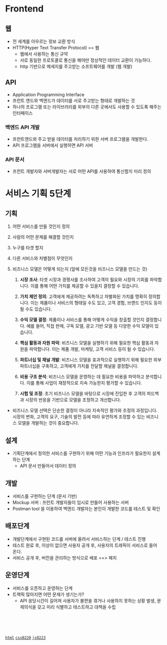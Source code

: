 # Frontend

## 웹
- 전 세계를 아우르는 정보 교환 방식
- HTTP(Hyper Text Transfer Protocol) == 웹
    - 웹에서 사용하는 통신 규약
    - 서로 동일한 프로토콜로 통신을 해야만 정상적인 데이터 교환이 가능하다.
    - http 기반으로 메세지를 주고받는 소프트웨어를 개발 (웹 개발)

## API
- Application Programming Interface
- 프런트 엔드와 백엔드가 데이터를 서로 주고받는 형태로 개발하는 것
- 하나의 프로그램 또는 라이브러리를 외부의 다른 곳에서도 사용할 수 있도록 해주는 인터페이스

### 백엔드 API 개발
- 프런트엔드와 주고 받을 데이터를 처리하기 위한 서버 프로그램을 개발한다.
- API 프로그램을 서버에서 실행하면 API 서버

### API 문서
- 프런트 개발자와 서버개발자는 서로 어떤 API를 사용하여 통신할지 미리 정의


# 서비스 기획 5단계

## 기획
1. 어떤 서비스를 만들 것인지 정의
2. 사람의 어떤 문제를 해결할 것인지
3. 누구를 타겟 할지
4. 다른 서비스와 차별점이 무엇인지
5. 비즈니스 모델은 어떻게 되는지 (앞에 모든것을 비즈니스 모델을 만드는 것)

   1. **시장 조사**: 타겟 시장과 경쟁사를 조사하여 고객의 필요와 시장의 기회를 파악합니다. 이를 통해 어떤 가치를 제공할 수 있을지 결정할 수 있습니다.

   2. **가치 제안 정의**: 고객에게 제공하려는 독특하고 차별화된 가치를 명확히 정의합니다. 이는 제품이나 서비스의 형태일 수도 있고, 고객 경험, 브랜드 인지도 등이 될 수도 있습니다.

   3. **수익 모델 결정**: 제품이나 서비스를 통해 어떻게 수익을 창출할 것인지 결정합니다. 예를 들어, 직접 판매, 구독 모델, 광고 기반 모델 등 다양한 수익 모델이 있습니다.

   4. **핵심 활동과 자원 파악**: 비즈니스 모델을 실행하기 위해 필요한 핵심 활동과 자원을 파악합니다. 이는 제품 개발, 마케팅, 고객 서비스 등이 될 수 있습니다.

   5. **파트너십 및 채널 개발**: 비즈니스 모델을 효과적으로 실행하기 위해 필요한 외부 파트너십을 구축하고, 고객에게 가치를 전달할 채널을 결정합니다.

   6. **비용 구조 분석**: 비즈니스 모델을 운영하는 데 필요한 비용을 파악하고 분석합니다. 이를 통해 사업이 재정적으로 지속 가능한지 평가할 수 있습니다.

   7. **시험 및 조정**: 초기 비즈니스 모델을 바탕으로 시장에 진입한 후 고객의 피드백과 시장의 반응을 기반으로 모델을 조정하고 개선합니다.

- 비즈니스 모델 선택은 단순한 결정이 아니라 지속적인 평가와 조정의 과정입니다. 시장의 변화, 고객의 요구, 기술의 발전 등에 따라 유연하게 조정할 수 있는 비즈니스 모델을 개발하는 것이 중요합니다.

## 설계
- 기획단계에서 정의한 서비스를 구현하기 위해 어떤 기능과 인프라가 필요한지 설계하는 단계
  - API 문서 만들어서 데이터 정의


## 개발
- 서비스를 구현하는 단계 (문서 기반)
- Mockup 서버 : 프런트 개발자들이 임시로 만들어 사용하는 서버
- Postman tool 을 이용하여 백엔드 개발자는 본인이 개발한 코드를 테스트 및 확인


## 배포단계
- 개발단계에서 구현된 코드를 서버에 올려서 서비스하는 단계 / 테스트 진행
- 테스트 완료 후, 이상이 없으면 사용자 공개 후, 사용자의 트래픽이 서비스로 들어 온다.
- 서비스 공개 후, 버전을 관리하는 방식으로 배포 ==> 패치

## 운영단계
- 서비스를 오픈하고 운영하는 단계
- 트랙픽 많아지면 어떤 문제가 생기는가?
  - API 응당시간이 길어져 사용자가 불편을 겪거나 사용하지 못하는 상황 발생, 문제의식을 갖고 미리 식별하고 테스트하고 대책을 수립

<br>
<br>
<br>

[`html`](html0219)
[`css0220`](css0220)
[`js0223`](js0223)



















